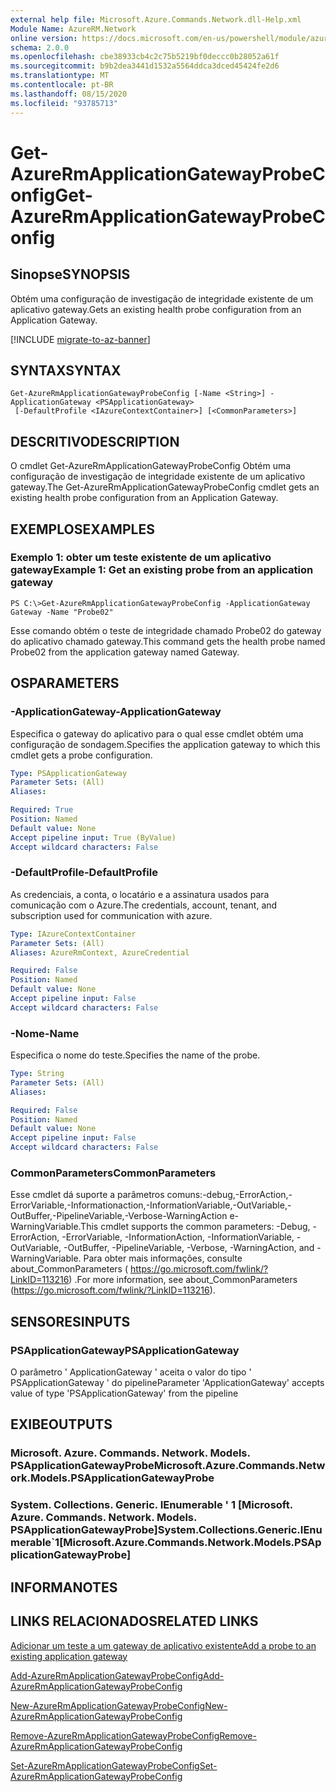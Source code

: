```yaml
---
external help file: Microsoft.Azure.Commands.Network.dll-Help.xml
Module Name: AzureRM.Network
online version: https://docs.microsoft.com/en-us/powershell/module/azurerm.network/get-azurermapplicationgatewayprobeconfig
schema: 2.0.0
ms.openlocfilehash: cbe38933cb4c2c75b5219bf0deccc0b28052a61f
ms.sourcegitcommit: b9b2dea3441d1532a5564ddca3dced45424fe2d6
ms.translationtype: MT
ms.contentlocale: pt-BR
ms.lasthandoff: 08/15/2020
ms.locfileid: "93785713"
---
```

# <span data-ttu-id="fbe60-101">Get-AzureRmApplicationGatewayProbeConfig</span><span class="sxs-lookup"><span data-stu-id="fbe60-101">Get-AzureRmApplicationGatewayProbeConfig</span></span>

## <span data-ttu-id="fbe60-102">Sinopse</span><span class="sxs-lookup"><span data-stu-id="fbe60-102">SYNOPSIS</span></span>
<span data-ttu-id="fbe60-103">Obtém uma configuração de investigação de integridade existente de um aplicativo gateway.</span><span class="sxs-lookup"><span data-stu-id="fbe60-103">Gets an existing health probe configuration from an Application Gateway.</span></span>

[!INCLUDE [migrate-to-az-banner](../../includes/migrate-to-az-banner.md)]

## <span data-ttu-id="fbe60-104">SYNTAX</span><span class="sxs-lookup"><span data-stu-id="fbe60-104">SYNTAX</span></span>

```
Get-AzureRmApplicationGatewayProbeConfig [-Name <String>] -ApplicationGateway <PSApplicationGateway>
 [-DefaultProfile <IAzureContextContainer>] [<CommonParameters>]
```

## <span data-ttu-id="fbe60-105">DESCRITIVO</span><span class="sxs-lookup"><span data-stu-id="fbe60-105">DESCRIPTION</span></span>
<span data-ttu-id="fbe60-106">O cmdlet Get-AzureRmApplicationGatewayProbeConfig Obtém uma configuração de investigação de integridade existente de um aplicativo gateway.</span><span class="sxs-lookup"><span data-stu-id="fbe60-106">The Get-AzureRmApplicationGatewayProbeConfig cmdlet gets an existing health probe configuration from an Application Gateway.</span></span>

## <span data-ttu-id="fbe60-107">EXEMPLOS</span><span class="sxs-lookup"><span data-stu-id="fbe60-107">EXAMPLES</span></span>

### <span data-ttu-id="fbe60-108">Exemplo 1: obter um teste existente de um aplicativo gateway</span><span class="sxs-lookup"><span data-stu-id="fbe60-108">Example 1: Get an existing probe from an application gateway</span></span>
```
PS C:\>Get-AzureRmApplicationGatewayProbeConfig -ApplicationGateway Gateway -Name "Probe02"
```

<span data-ttu-id="fbe60-109">Esse comando obtém o teste de integridade chamado Probe02 do gateway do aplicativo chamado gateway.</span><span class="sxs-lookup"><span data-stu-id="fbe60-109">This command gets the health probe named Probe02 from the application gateway named Gateway.</span></span>

## <span data-ttu-id="fbe60-110">OS</span><span class="sxs-lookup"><span data-stu-id="fbe60-110">PARAMETERS</span></span>

### <span data-ttu-id="fbe60-111">-ApplicationGateway</span><span class="sxs-lookup"><span data-stu-id="fbe60-111">-ApplicationGateway</span></span>
<span data-ttu-id="fbe60-112">Especifica o gateway do aplicativo para o qual esse cmdlet obtém uma configuração de sondagem.</span><span class="sxs-lookup"><span data-stu-id="fbe60-112">Specifies the application gateway to which this cmdlet gets a probe configuration.</span></span>

```yaml
Type: PSApplicationGateway
Parameter Sets: (All)
Aliases: 

Required: True
Position: Named
Default value: None
Accept pipeline input: True (ByValue)
Accept wildcard characters: False
```

### <span data-ttu-id="fbe60-113">-DefaultProfile</span><span class="sxs-lookup"><span data-stu-id="fbe60-113">-DefaultProfile</span></span>
<span data-ttu-id="fbe60-114">As credenciais, a conta, o locatário e a assinatura usados para comunicação com o Azure.</span><span class="sxs-lookup"><span data-stu-id="fbe60-114">The credentials, account, tenant, and subscription used for communication with azure.</span></span>

```yaml
Type: IAzureContextContainer
Parameter Sets: (All)
Aliases: AzureRmContext, AzureCredential

Required: False
Position: Named
Default value: None
Accept pipeline input: False
Accept wildcard characters: False
```

### <span data-ttu-id="fbe60-115">-Nome</span><span class="sxs-lookup"><span data-stu-id="fbe60-115">-Name</span></span>
<span data-ttu-id="fbe60-116">Especifica o nome do teste.</span><span class="sxs-lookup"><span data-stu-id="fbe60-116">Specifies the name of the probe.</span></span>

```yaml
Type: String
Parameter Sets: (All)
Aliases: 

Required: False
Position: Named
Default value: None
Accept pipeline input: False
Accept wildcard characters: False
```

### <span data-ttu-id="fbe60-117">CommonParameters</span><span class="sxs-lookup"><span data-stu-id="fbe60-117">CommonParameters</span></span>
<span data-ttu-id="fbe60-118">Esse cmdlet dá suporte a parâmetros comuns:-debug,-ErrorAction,-ErrorVariable,-Informationaction,-InformationVariable,-OutVariable,-OutBuffer,-PipelineVariable,-Verbose-WarningAction e-WarningVariable.</span><span class="sxs-lookup"><span data-stu-id="fbe60-118">This cmdlet supports the common parameters: -Debug, -ErrorAction, -ErrorVariable, -InformationAction, -InformationVariable, -OutVariable, -OutBuffer, -PipelineVariable, -Verbose, -WarningAction, and -WarningVariable.</span></span> <span data-ttu-id="fbe60-119">Para obter mais informações, consulte about_CommonParameters ( https://go.microsoft.com/fwlink/?LinkID=113216) .</span><span class="sxs-lookup"><span data-stu-id="fbe60-119">For more information, see about_CommonParameters (https://go.microsoft.com/fwlink/?LinkID=113216).</span></span>

## <span data-ttu-id="fbe60-120">SENSORES</span><span class="sxs-lookup"><span data-stu-id="fbe60-120">INPUTS</span></span>

### <span data-ttu-id="fbe60-121">PSApplicationGateway</span><span class="sxs-lookup"><span data-stu-id="fbe60-121">PSApplicationGateway</span></span>
<span data-ttu-id="fbe60-122">O parâmetro ' ApplicationGateway ' aceita o valor do tipo ' PSApplicationGateway ' do pipeline</span><span class="sxs-lookup"><span data-stu-id="fbe60-122">Parameter 'ApplicationGateway' accepts value of type 'PSApplicationGateway' from the pipeline</span></span>

## <span data-ttu-id="fbe60-123">EXIBE</span><span class="sxs-lookup"><span data-stu-id="fbe60-123">OUTPUTS</span></span>

### <span data-ttu-id="fbe60-124">Microsoft. Azure. Commands. Network. Models. PSApplicationGatewayProbe</span><span class="sxs-lookup"><span data-stu-id="fbe60-124">Microsoft.Azure.Commands.Network.Models.PSApplicationGatewayProbe</span></span>

### <span data-ttu-id="fbe60-125">System. Collections. Generic. IEnumerable ' 1 [Microsoft. Azure. Commands. Network. Models. PSApplicationGatewayProbe]</span><span class="sxs-lookup"><span data-stu-id="fbe60-125">System.Collections.Generic.IEnumerable\`1[Microsoft.Azure.Commands.Network.Models.PSApplicationGatewayProbe]</span></span>

## <span data-ttu-id="fbe60-126">INFORMA</span><span class="sxs-lookup"><span data-stu-id="fbe60-126">NOTES</span></span>

## <span data-ttu-id="fbe60-127">LINKS RELACIONADOS</span><span class="sxs-lookup"><span data-stu-id="fbe60-127">RELATED LINKS</span></span>

[<span data-ttu-id="fbe60-128">Adicionar um teste a um gateway de aplicativo existente</span><span class="sxs-lookup"><span data-stu-id="fbe60-128">Add a probe to an existing application gateway</span></span>](https://azure.microsoft.com/en-us/documentation/articles/application-gateway-create-probe-ps/#add-a-probe-to-an-existing-application-gateway)

[<span data-ttu-id="fbe60-129">Add-AzureRmApplicationGatewayProbeConfig</span><span class="sxs-lookup"><span data-stu-id="fbe60-129">Add-AzureRmApplicationGatewayProbeConfig</span></span>]()

[<span data-ttu-id="fbe60-130">New-AzureRmApplicationGatewayProbeConfig</span><span class="sxs-lookup"><span data-stu-id="fbe60-130">New-AzureRmApplicationGatewayProbeConfig</span></span>]()

[<span data-ttu-id="fbe60-131">Remove-AzureRmApplicationGatewayProbeConfig</span><span class="sxs-lookup"><span data-stu-id="fbe60-131">Remove-AzureRmApplicationGatewayProbeConfig</span></span>]()

[<span data-ttu-id="fbe60-132">Set-AzureRmApplicationGatewayProbeConfig</span><span class="sxs-lookup"><span data-stu-id="fbe60-132">Set-AzureRmApplicationGatewayProbeConfig</span></span>]()


